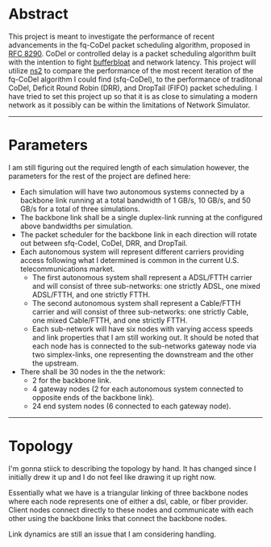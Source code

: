 # Abstract
This project is meant to investigate the performance of recent advancements in the fq-CoDel packet scheduling algorithm, proposed in [RFC 8290](https://tools.ietf.org/html/rfc8290). CoDel or controlled delay is a packet scheduling algorithm built with the intention to fight [bufferbloat](https://www.bufferbloat.net/projects/) and network latency. This project will utilize [ns2](https://www.isi.edu/nsnam/ns/) to compare the performance of the most recent iteration of the fq-CoDel algorithm I could find (sfq-CoDel), to the performance of traditonal CoDel, Deficit Round Robin (DRR), and DropTail (FIFO) packet scheduling. I have tried to set this project up so that it is as close to simulating a modern network as it possibly can be within the limitations of Network Simulator.

---
# Parameters
I am still figuring out the required length of each simulation however, the parameters for the rest of the project are defined here:

- Each simulation will have two autonomous systems connected by a backbone link running at a total bandwidth of 1 GB/s, 10 GB/s, and 50 GB/s for a total of three simulations.
- The backbone link shall be a single duplex-link running at the configured above bandwidths per simulation.
- The packet scheduler for the backbone link in each direction will rotate out between sfq-Codel, CoDel, DRR, and DropTail.
- Each autonomous system will represent different carriers providing access following what I determined is common in the current U.S. telecommunications market.
  - The first autonomous system shall represent a ADSL/FTTH carrier and will consist of three sub-networks: one strictly ADSL, one mixed ADSL/FTTH, and one strictly FTTH.
  - The second autonomous system shall represent a Cable/FTTH carrier and will consist of three sub-networks: one strictly Cable, one mixed Cable/FTTH, and one strictly FTTH.
  - Each sub-network will have six nodes with varying access speeds and link properties that I am still working out. It should be noted that each node has is connected to the sub-networks gateway node via two simplex-links, one representing the downstream and the other the upstream.
- There shall be 30 nodes in the the network:
  - 2 for the backbone link.
  - 4 gateway nodes (2 for each autonomous system connected to opposite ends of the backbone link).
  - 24 end system nodes (6 connected to each gateway node).

---
# Topology
I'm gonna stiick to describing the topology by hand. It has changed since I initially drew it up and I do not feel like drawing it up right now.

Essentially what we have is a triangular linking of three backbone nodes where each node represents one of either a dsl, cable, or fiber provider. Client nodes connect directly to these nodes and communicate with each other using the backbone links that connect the backbone nodes. 

Link dynamics are still an issue that I am considering handling.
